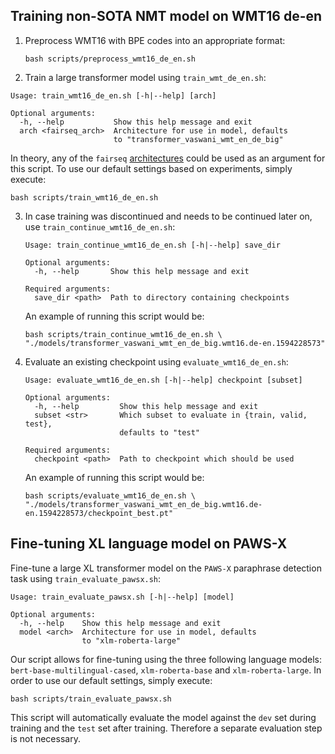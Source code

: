 ## Training non-SOTA NMT model on WMT16 de-en

1. Preprocess WMT16 with BPE codes into an appropriate format:

    ```shell
    bash scripts/preprocess_wmt16_de_en.sh
    ```

2. Train a large transformer model using `train_wmt_de_en.sh`:

  ```
  Usage: train_wmt16_de_en.sh [-h|--help] [arch]

  Optional arguments:
    -h, --help           Show this help message and exit
    arch <fairseq_arch>  Architecture for use in model, defaults
                         to "transformer_vaswani_wmt_en_de_big"
  ```

  In theory, any of the `fairseq` [architectures](<https://fairseq.readthedocs.io/en/latest/command_line_tools.html#Model configuration>) could be used as an argument for this script. To use our default settings based on experiments, simply execute:

  ```
  bash scripts/train_wmt16_de_en.sh
  ```

3. In case training was discontinued and needs to be continued later on, use `train_continue_wmt16_de_en.sh`:

    ```
    Usage: train_continue_wmt16_de_en.sh [-h|--help] save_dir

    Optional arguments:
      -h, --help       Show this help message and exit

    Required arguments:
      save_dir <path>  Path to directory containing checkpoints
    ```

    An example of running this script would be:
    
    ```shell
    bash scripts/train_continue_wmt16_de_en.sh \
    "./models/transformer_vaswani_wmt_en_de_big.wmt16.de-en.1594228573"
    ```

4. Evaluate an existing checkpoint using `evaluate_wmt16_de_en.sh`:

    ```
    Usage: evaluate_wmt16_de_en.sh [-h|--help] checkpoint [subset]

    Optional arguments:
      -h, --help         Show this help message and exit
      subset <str>       Which subset to evaluate in {train, valid, test},
                         defaults to "test"

    Required arguments:
      checkpoint <path>  Path to checkpoint which should be used
    ```

    An example of running this script would be:
    
    ```shell
    bash scripts/evaluate_wmt16_de_en.sh \
    "./models/transformer_vaswani_wmt_en_de_big.wmt16.de-en.1594228573/checkpoint_best.pt"
    ```

## Fine-tuning XL language model on PAWS-X

Fine-tune a large XL transformer model on the `PAWS-X` paraphrase detection task using `train_evaluate_pawsx.sh`:

```
Usage: train_evaluate_pawsx.sh [-h|--help] [model]

Optional arguments:
  -h, --help    Show this help message and exit
  model <arch>  Architecture for use in model, defaults
                to "xlm-roberta-large"
```

Our script allows for fine-tuning using the three following language models: `bert-base-multilingual-cased`, `xlm-roberta-base` and `xlm-roberta-large`. In order to use our default settings, simply execute:

```shell
bash scripts/train_evaluate_pawsx.sh
```

This script will automatically evaluate the model against the `dev` set during training and the `test` set after training. Therefore a separate evaluation step is not necessary.
